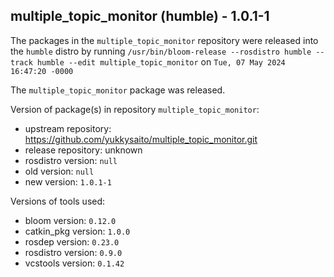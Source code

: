 ## multiple_topic_monitor (humble) - 1.0.1-1

The packages in the `multiple_topic_monitor` repository were released into the `humble` distro by running `/usr/bin/bloom-release --rosdistro humble --track humble --edit multiple_topic_monitor` on `Tue, 07 May 2024 16:47:20 -0000`

The `multiple_topic_monitor` package was released.

Version of package(s) in repository `multiple_topic_monitor`:

- upstream repository: https://github.com/yukkysaito/multiple_topic_monitor.git
- release repository: unknown
- rosdistro version: `null`
- old version: `null`
- new version: `1.0.1-1`

Versions of tools used:

- bloom version: `0.12.0`
- catkin_pkg version: `1.0.0`
- rosdep version: `0.23.0`
- rosdistro version: `0.9.0`
- vcstools version: `0.1.42`


